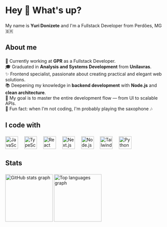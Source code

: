 <h1 align="left">Hey 👋 What's up?</h1>

###

<p align="left">My name is <strong>Yuri Donizete</strong> and I'm a Fullstack Developer from Perdões, MG 🇧🇷</p>

###

<h2 align="left">About me</h2>

###

<p align="left">
💼 Currently working at <strong>GPR</strong> as a Fullstack Developer.<br>
🎓 Graduated in <strong>Analysis and Systems Development</strong> from <strong>Unilavras</strong>.<br>
✨ Frontend specialist, passionate about creating practical and elegant web solutions.<br>
📚 Deepening my knowledge in <strong>backend development</strong> with <strong>Node.js</strong> and <strong>clean architecture</strong>.<br>
🎯 My goal is to master the entire development flow — from UI to scalable APIs.<br>
🎷 Fun fact: when I'm not coding, I'm probably playing the saxophone 🎶
</p>

###

<h2 align="left">I code with</h2>

###

<div align="left">
  <img src="https://cdn.jsdelivr.net/gh/devicons/devicon/icons/javascript/javascript-original.svg" height="40" alt="JavaScript logo" />
  <img width="12" />
  <img src="https://cdn.jsdelivr.net/gh/devicons/devicon/icons/typescript/typescript-original.svg" height="40" alt="TypeScript logo" />
  <img width="12" />
  <img src="https://cdn.jsdelivr.net/gh/devicons/devicon/icons/react/react-original.svg" height="40" alt="React logo" />
  <img width="12" />
  <img src="https://cdn.jsdelivr.net/gh/devicons/devicon/icons/nextjs/nextjs-original.svg" height="40" alt="Next.js logo" />
  <img width="12" />
  <img src="https://cdn.jsdelivr.net/gh/devicons/devicon/icons/nodejs/nodejs-original.svg" height="40" alt="Node.js logo" />
  <img width="12" />
  <img src="https://cdn.jsdelivr.net/gh/devicons/devicon/icons/tailwindcss/tailwindcss-original.svg" height="40" alt="TailwindCSS logo" />
  <img width="12" />
  <img src="https://cdn.jsdelivr.net/gh/devicons/devicon/icons/python/python-original.svg" height="40" alt="Python logo" />
</div>

###

<h2 align="left">Stats</h2>

###

<div align="left">
  <img src="https://github-readme-stats.vercel.app/api?username=yuri-dzt&show_icons=true&theme=tokyonight" height="150" alt="GitHub stats graph" />
  <img src="https://github-readme-stats.vercel.app/api/top-langs?username=yuri-dzt&layout=compact&theme=tokyonight" height="150" alt="Top languages graph" />
</div>
